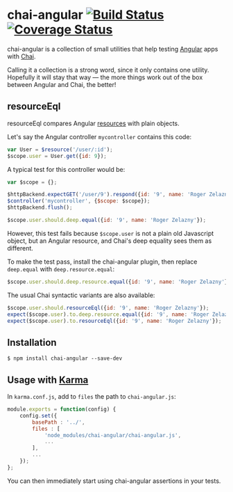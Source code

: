 # chai-angular [![Build Status](https://travis-ci.org/peferron/chai-angular.svg?branch=master)](https://travis-ci.org/peferron/chai-angular) [![Coverage Status](https://coveralls.io/repos/peferron/chai-angular/badge.png?branch=master)](https://coveralls.io/r/peferron/chai-angular?branch=master)

chai-angular is a collection of small utilities that help testing [Angular](https://angularjs.org/) apps with [Chai](http://chaijs.com/).

Calling it a collection is a strong word, since it only contains one utility. Hopefully it will stay that way — the more things work out of the box between Angular and Chai, the better!

## resourceEql

resourceEql compares Angular [resources](https://docs.angularjs.org/api/ngResource/service/$resource) with plain objects.

Let's say the Angular controller `mycontroller` contains this code:

```javascript
var User = $resource('/user/:id');
$scope.user = User.get({id: 9});
```

A typical test for this controller would be:

```javascript
var $scope = {};

$httpBackend.expectGET('/user/9').respond({id: '9', name: 'Roger Zelazny'});
$controller('mycontroller', {$scope: $scope});
$httpBackend.flush();

$scope.user.should.deep.equal({id: '9', name: 'Roger Zelazny'});
```

However, this test fails because `$scope.user` is not a plain old Javascript object, but an Angular resource, and Chai's deep equality sees them as different.

To make the test pass, install the chai-angular plugin, then replace `deep.equal` with `deep.resource.equal`:

```javascript
$scope.user.should.deep.resource.equal({id: '9', name: 'Roger Zelazny'});
```

The usual Chai syntactic variants are also available:

```javascript
$scope.user.should.resourceEql({id: '9', name: 'Roger Zelazny'});
expect($scope.user).to.deep.resource.equal({id: '9', name: 'Roger Zelazny'});
expect($scope.user).to.resourceEql({id: '9', name: 'Roger Zelazny'});
```

## Installation

```shell
$ npm install chai-angular --save-dev
```

## Usage with [Karma](http://karma-runner.github.io)

In `karma.conf.js`, add to `files` the path to `chai-angular.js`:

```javascript
module.exports = function(config) {
    config.set({
        basePath : '../',
        files : [
            'node_modules/chai-angular/chai-angular.js',
            ...
        ],
        ...
    });
};
```

You can then immediately start using chai-angular assertions in your tests.

